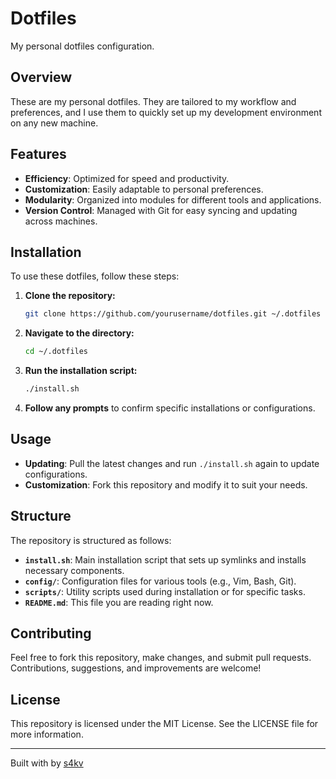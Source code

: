 # Dotfiles

My personal dotfiles configuration.

## Overview

These are my personal dotfiles. They are tailored to my workflow and preferences, and I use them to quickly set up my development environment on any new machine.

## Features

- **Efficiency**: Optimized for speed and productivity.
- **Customization**: Easily adaptable to personal preferences.
- **Modularity**: Organized into modules for different tools and applications.
- **Version Control**: Managed with Git for easy syncing and updating across machines.

## Installation

To use these dotfiles, follow these steps:

1. **Clone the repository:**

   ```sh
   git clone https://github.com/yourusername/dotfiles.git ~/.dotfiles
   ```

2. **Navigate to the directory:**

   ```sh
   cd ~/.dotfiles
   ```

3. **Run the installation script:**

   ```sh
   ./install.sh
   ```

4. **Follow any prompts** to confirm specific installations or configurations.

## Usage

- **Updating**: Pull the latest changes and run `./install.sh` again to update configurations.
- **Customization**: Fork this repository and modify it to suit your needs.

## Structure

The repository is structured as follows:

- **`install.sh`**: Main installation script that sets up symlinks and installs necessary components.
- **`config/`**: Configuration files for various tools (e.g., Vim, Bash, Git).
- **`scripts/`**: Utility scripts used during installation or for specific tasks.
- **`README.md`**: This file you are reading right now.

## Contributing

Feel free to fork this repository, make changes, and submit pull requests. Contributions, suggestions, and improvements are welcome!

## License

This repository is licensed under the MIT License. See the LICENSE file for more information.

---

Built with by [s4kv](https://github.com/s4kv)
